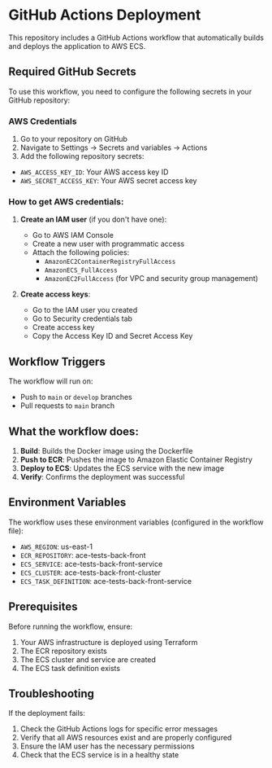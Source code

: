 # GitHub Actions Deployment

This repository includes a GitHub Actions workflow that automatically builds and deploys the application to AWS ECS.

## Required GitHub Secrets

To use this workflow, you need to configure the following secrets in your GitHub repository:

### AWS Credentials
1. Go to your repository on GitHub
2. Navigate to Settings → Secrets and variables → Actions
3. Add the following repository secrets:

- `AWS_ACCESS_KEY_ID`: Your AWS access key ID
- `AWS_SECRET_ACCESS_KEY`: Your AWS secret access key

### How to get AWS credentials:

1. **Create an IAM user** (if you don't have one):
   - Go to AWS IAM Console
   - Create a new user with programmatic access
   - Attach the following policies:
     - `AmazonEC2ContainerRegistryFullAccess`
     - `AmazonECS_FullAccess`
     - `AmazonEC2FullAccess` (for VPC and security group management)

2. **Create access keys**:
   - Go to the IAM user you created
   - Go to Security credentials tab
   - Create access key
   - Copy the Access Key ID and Secret Access Key

## Workflow Triggers

The workflow will run on:
- Push to `main` or `develop` branches
- Pull requests to `main` branch

## What the workflow does:

1. **Build**: Builds the Docker image using the Dockerfile
2. **Push to ECR**: Pushes the image to Amazon Elastic Container Registry
3. **Deploy to ECS**: Updates the ECS service with the new image
4. **Verify**: Confirms the deployment was successful

## Environment Variables

The workflow uses these environment variables (configured in the workflow file):
- `AWS_REGION`: us-east-1
- `ECR_REPOSITORY`: ace-tests-back-front
- `ECS_SERVICE`: ace-tests-back-front-service
- `ECS_CLUSTER`: ace-tests-back-front-cluster
- `ECS_TASK_DEFINITION`: ace-tests-back-front-service

## Prerequisites

Before running the workflow, ensure:
1. Your AWS infrastructure is deployed using Terraform
2. The ECR repository exists
3. The ECS cluster and service are created
4. The ECS task definition exists

## Troubleshooting

If the deployment fails:
1. Check the GitHub Actions logs for specific error messages
2. Verify that all AWS resources exist and are properly configured
3. Ensure the IAM user has the necessary permissions
4. Check that the ECS service is in a healthy state
